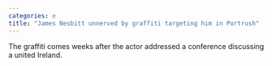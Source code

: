 ```yaml
---
categories: e
title: "James Nesbitt unnerved by graffiti targeting him in Portrush"
---
```

The graffiti comes weeks after the actor addressed a conference discussing a united Ireland.